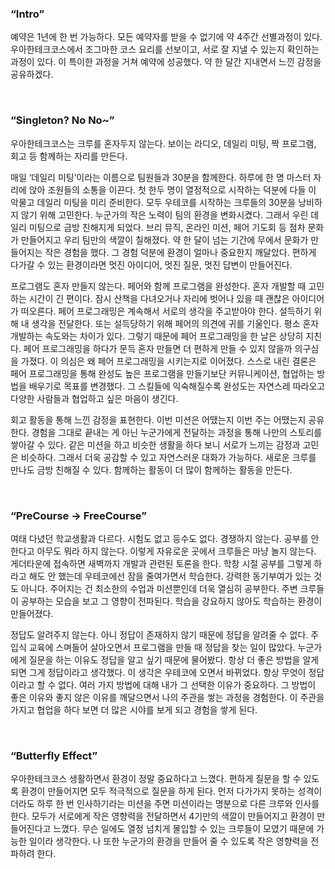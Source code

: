 ### “Intro”

예약은 1년에 한 번 가능하다. 모든 예약자를 받을 수 없기에 약 4주간 선별과정이 있다. 우아한테크코스에서 조그마한 코스 요리를 선보이고, 서로 잘 지낼 수 있는지 확인하는 과정이 있다. 이 특이한 과정을 거쳐 예약에 성공했다. 약 한 달간 지내면서 느낀 감정을 공유하겠다.

<br>

### “Singleton? No No~”

우아한테크코스는 크루를 혼자두지 않는다. 보이는 라디오, 데일리 미팅, 짝 프로그램, 회고 등 함께하는 자리를 만든다.

매일 ‘데일리 미팅’이라는 이름으로 팀원들과 30분을 함께한다. 하루에 한 명 마스터 자리에 앉아 조원들의 소통을 이끈다. 첫 한두 명이 열정적으로 시작하는 덕분에 다들 이 악물고 데일리 미팅을 미리 준비한다. 모두 우테코를 시작하는 크루들의 30분을 낭비하지 않기 위해 고민한다. 누군가의 작은 노력이 팀의 환경을 변화시켰다. 그래서 우린 데일리 미팅으로 금방 친해지게 되었다. 브리 뮤직, 온라인 미션, 페어 기도회 등 점차 문화가 만들어지고 우리 팀만의 색깔이 칠해졌다. 약 한 달이 넘는 기간에 무에서 문화가 만들어지는 작은 경험을 했다. 그 경험 덕분에 환경이 얼마나 중요한지 깨달았다. 편하게 다가갈 수 있는 환경이라면 멋진 아이디어, 멋진 질문, 멋진 답변이 만들어진다.

프로그램도 혼자 만들지 않는다. 페어와 함께 프로그램을 완성한다. 혼자 개발할 때 고민하는 시간이 긴 편이다. 잠시 산책을 다녀오거나 자리에 벗어나 있을 때 괜찮은 아이디어가 떠오른다. 페어 프로그래밍은 계속해서 서로의 생각을 주고받아야 한다. 설득하기 위해 내 생각을 전달한다. 또는 설득당하기 위해 페어의 의견에 귀를 기울인다. 평소 혼자 개발하는 속도와는 차이가 있다. 그렇기 때문에 페어 프로그래밍을 한 날은 상당히 지친다. 페어 프로그래밍을 하다가 문득 혼자 만들면 더 편하게 만들 수 있지 않을까 의구심을 가졌다. 이 의심은 왜 페어 프로그래밍을 시키는지로 이어졌다. 스스로 내린 결론은 페어 프로그래밍을 통해 완성도 높은 프로그램을 만들기보단 커뮤니케이션, 협업하는 방법을 배우기로 목표를 변경했다. 그 스킬들에 익숙해질수록 완성도는 자연스레 따라오고 다양한 사람들과 협업하고 싶은 마음이 생긴다.

회고 활동을 통해 느낀 감정을 표현한다. 이번 미션은 어땠는지 이번 주는 어땠는지 공유한다. 경험을 그대로 끝내는 게 아닌 누군가에게 전달하는 과정을 통해 나만의 스토리를 쌓아갈 수 있다. 같은 미션을 하고 비슷한 생활을 하다 보니 서로가 느끼는 감정과 고민은 비슷하다. 그래서 더욱 공감할 수 있고 자연스러운 대화가 가능하다. 새로운 크루를 만나도 금방 친해질 수 있다. 함께하는 활동이 더 많이 함께하는 활동을 만든다.

<br>

### “PreCourse → FreeCourse”

여태 다녔던 학교생활과 다르다. 시험도 없고 등수도 없다. 경쟁하지 않는다. 공부를 안 한다고 아무도 뭐라 하지 않는다. 이렇게 자유로운 곳에서 크루들은 마냥 놀지 않는다. 게더타운에 접속하면 새벽까지 개발과 관련된 토론을 한다. 학창 시절 공부를 그렇게 하라고 해도 안 했는데 우테코에선 잠을 줄여가면서 학습한다. 강력한 동기부여가 있는 것도 아니다. 주어지는 건 최소한의 수업과 미션뿐인데 더욱 열심히 공부한다. 주변 크루들이 공부하는 모습을 보고 그 영향이 전파된다. 학습을 강요하지 않아도 학습하는 환경이 만들어졌다.

정답도 알려주지 않는다. 아니 정답이 존재하지 않기 때문에 정답을 알려줄 수 없다. 주입식 교육에 스며들어 살아오면서 프로그램을 만들 때 정답을 찾는 일이 많았다. 누군가에게 질문을 하는 이유도 정답을 알고 싶기 때문에 물어봤다. 항상 더 좋은 방법을 알게 되면 그게 정답이라고 생각했다. 이 생각은 우테코에 오면서 바뀌었다. 항상 무엇이 정답이라고 할 수 없다. 여러 가지 방법에 대해 내가 그 선택한 이유가 중요하다. 그 방법이 좋은 이유와 좋지 않은 이유를 깨달으면서 나의 주관을 쌓는 과정을 경험한다. 이 주관을 가지고 협업을 하다 보면 더 많은 시야를 보게 되고 경험을 쌓게 된다.

<br>


### “B**utterfly Effect”**

우아한테크코스 생활하면서 환경이 정말 중요하다고 느꼈다. 편하게 질문을 할 수 있도록 환경이 만들어지면 모두 적극적으로 질문을 하게 된다. 먼저 다가가지 못하는 성격이더라도 하루 한 번 인사하기라는 미션을 주면 미션이라는 명분으로 다른 크루와 인사를 한다. 모두가 서로에게 작은 영향력을 전달하면서 4기만의 색깔이 만들어지고 환경이 만들어진다고 느꼈다. 무슨 일에도 열정 넘치게 몰입할 수 있는 크루들이 모였기 때문에 가능한 일이라 생각한다. 나 또한 누군가의 환경을 만들어 줄 수 있도록 작은 영향력을 전파하려 한다.

